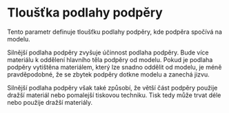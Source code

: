 Tloušťka podlahy podpěry
====
Tento parametr definuje tloušťku podlahy podpěry, kde podpěra spočívá na modelu.

Silnější podlaha podpěry zvyšuje účinnost podlaha podpěry. Bude více materiálu k oddělení hlavního těla podpěry od modelu. Pokud je podlaha podpěry vytištěna materiálem, který lze snadno oddělit od modelu, je méně pravděpodobné, že se zbytek podpěry dotkne modelu a zanechá jizvu.

Silnější podlaha podpěry však také způsobí, že větší část podpěry použije dražší materiál nebo pomalejší tiskovou techniku. Tisk tedy může trvat déle nebo použije dražší materiály.